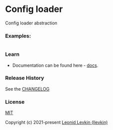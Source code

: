 # Config loader

Config loader abstraction

### Examples:

```ts
```

### Learn

- Documentation can be found here - [docs](https://biorate.github.io/core/modules/config-loader.html).

### Release History

See the [CHANGELOG](https://github.com/biorate/core/blob/master/packages/%40biorate/config-loader/CHANGELOG.md)

### License

[MIT](https://github.com/biorate/core/blob/master/packages/%40biorate/config-loader/LICENSE)

Copyright (c) 2021-present [Leonid Levkin (llevkin)](mailto:llevkin@yandex.ru)
